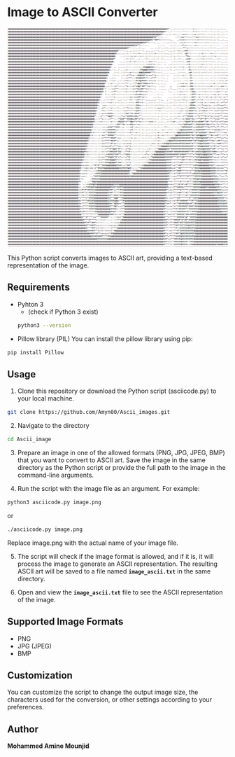 # Image to ASCII Converter
<img src="https://github.com/Amyn00/Ascii_images/blob/main/image/test.png" width="1000px" height="500px"/>

This Python script converts images to ASCII art, providing a text-based representation of the image.
## Requirements
* Pyhton 3 
	* (check if Python 3 exist)
	```bash
	python3 --version
	```
* Pillow library (PIL)
You can install the pillow library using pip:
```bash
pip install Pillow
```
## Usage
1. Clone this repository or download the Python script (asciicode.py) to your local machine.
```bash
git clone https://github.com/Amyn00/Ascii_images.git
```
2. Navigate to the directory
```bash
cd Ascii_image
```

3. Prepare an image in one of the allowed formats (PNG, JPG, JPEG, BMP) that you want to convert to ASCII art. Save the image in the same directory as the Python script or provide the full path to the image in the command-line arguments.

4. Run the script with the image file as an argument. For example:
```bash
python3 asciicode.py image.png
```
or
```bash
./asciicode.py image.png
```
Replace image.png with the actual name of your image file.

5. The script will check if the image format is allowed, and if it is, it will process the image to generate an ASCII representation. The resulting ASCII art will be saved to a file named **`image_ascii.txt`** in the same directory.

6. Open and view the **`image_ascii.txt`** file to see the ASCII representation of the image.

## Supported Image Formats

* PNG
* JPG (JPEG)
* BMP

## Customization
You can customize the script to change the output image size, the characters used for the conversion, or other settings according to your preferences.

## Author
**Mohammed Amine Mounjid**
